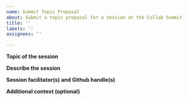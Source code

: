 ```yaml
---
name: Summit Topic Proposal
about: Submit a topic proposal for a session at the Collab Summit
title: ''
labels: ''
assignees: ''

---
```


<!--
Thank you! You are submitting a topic for the next Collaborator's Summit, Berlin 2019! After you send this, feel free to compile https://github.com/nodejs/summit/issues/149 with some information. That form will help us in collecting the information for the agenda.

Please include as much detail as you are able to at this moment. Don't worry, it doesn't have to be complete.

Please feel free to link to any other issue, PR, or resource that could be relevant.
-->

**Topic of the session**


**Describe the session**


**Session facilitator(s) and Github handle(s)** 

<!--
Here's a handy [guide](https://github.com/nodejs/summit/blob/master/SESSION_FACILITATOR_GUIDE.md) for the person or persons who will facilitate this session.
-->


**Additional context (optional)**
